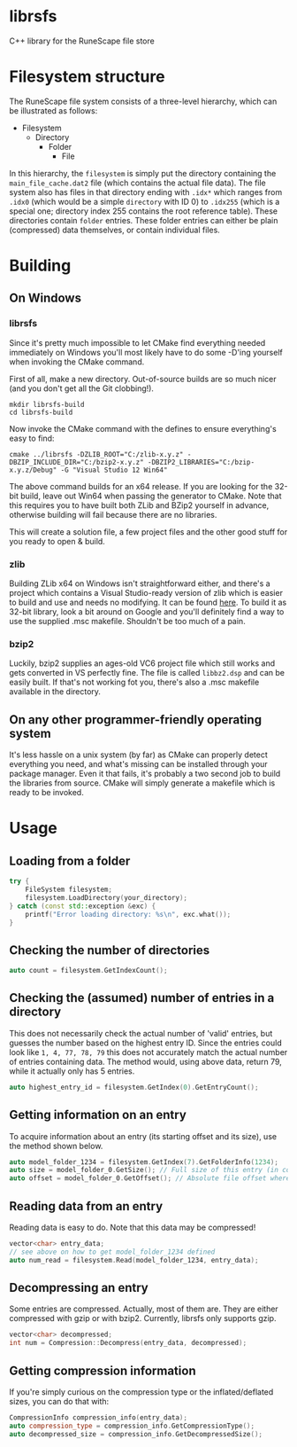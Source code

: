 # librsfs
C++ library for the RuneScape file store

# Filesystem structure
The RuneScape file system consists of a three-level hierarchy, which can be illustrated as follows:

 - Filesystem
   - Directory
     - Folder
         - File

In this hierarchy, the `filesystem` is simply put the directory containing the `main_file_cache.dat2` file 
(which contains the actual file data). The file system also has files in that directory ending with `.idx*` which 
ranges from `.idx0` (which would be a simple `directory` with ID 0) to `.idx255` (which is a special one; directory 
index 255 contains the root reference table). These directories contain `folder` entries. These folder entries can 
either be plain (compressed) data themselves, or contain individual files. 

# Building

## On Windows

### librsfs
Since it's pretty much impossible to let CMake find everything needed immediately on Windows you'll most likely have to do some -D'ing yourself when invoking the CMake command.

First of all, make a new directory. Out-of-source builds are so much nicer (and you don't get all the Git clobbing!).

```
mkdir librsfs-build
cd librsfs-build
```

Now invoke the CMake command with the defines to ensure everything's easy to find:

```
cmake ../librsfs -DZLIB_ROOT="C:/zlib-x.y.z" -DBZIP_INCLUDE_DIR="C:/bzip2-x.y.z" -DBZIP2_LIBRARIES="C:/bzip-x.y.z/Debug" -G "Visual Studio 12 Win64"
```

The above command builds for an x64 release. If you are looking for the 32-bit build, leave out Win64 when passing the generator to CMake. Note that this requires you to have built both ZLib and BZip2 yourself in advance, otherwise building will fail because there are no libraries.

This will create a solution file, a few project files and the other good stuff for you ready to open & build.

### zlib

Building ZLib x64 on Windows isn't straightforward either, and there's a project which contains a Visual Studio-ready version of zlib which is easier to build and use and needs no modifying. It can be found [here](https://code.google.com/p/zlib-win64/). To build it as 32-bit library, look a bit around on Google and you'll definitely find a way to use the supplied .msc makefile. Shouldn't be too much of a pain.

### bzip2

Luckily, bzip2 supplies an ages-old VC6 project file which still works and gets converted in VS perfectly fine. The file is called `libbz2.dsp` and can be easily built. If that's not working fot you, there's also a .msc makefile available in the directory.

## On any other programmer-friendly operating system

It's less hassle on a unix system (by far) as CMake can properly detect everything you need, and what's missing can be installed through your package manager. Even it that fails, it's probably a two second job to build the libraries from source. CMake will simply generate a makefile which is ready to be invoked.


# Usage

## Loading from a folder

```c++
try {
	FileSystem filesystem;
	filesystem.LoadDirectory(your_directory);
} catch (const std::exception &exc) {
	printf("Error loading directory: %s\n", exc.what());
}
```

## Checking the number of directories

```c++
auto count = filesystem.GetIndexCount();
```

## Checking the (assumed) number of entries in a directory

This does not necessarily check the actual number of 'valid' entries, but guesses the number based on the highest entry ID. Since the entries could look like `1, 4, 77, 78, 79` this does not accurately match the actual number of entries containing data. The method would, using above data, return 79, while it actually only has 5 entries.
```c++
auto highest_entry_id = filesystem.GetIndex(0).GetEntryCount();
```

## Getting information on an entry

To acquire information about an entry (its starting offset and its size), use the method shown below.
```c++
auto model_folder_1234 = filesystem.GetIndex(7).GetFolderInfo(1234);
auto size = model_folder_0.GetSize(); // Full size of this entry (in compressed form, that is)
auto offset = model_folder_0.GetOffset(); // Absolute file offset where the data starts
```

## Reading data from an entry

Reading data is easy to do. Note that this data may be compressed!

```c++
vector<char> entry_data;
// see above on how to get model_folder_1234 defined
auto num_read = filesystem.Read(model_folder_1234, entry_data);
```

## Decompressing an entry

Some entries are compressed. Actually, most of them are. They are either compressed with gzip or with bzip2. Currently, librsfs only supports gzip.

```c++
vector<char> decompressed;
int num = Compression::Decompress(entry_data, decompressed);
```

## Getting compression information

If you're simply curious on the compression type or the inflated/deflated sizes, you can do that with:
```c++
CompressionInfo compression_info(entry_data);
auto compression_type = compression_info.GetCompressionType();
auto decompressed_size = compression_info.GetDecompressedSize();
```